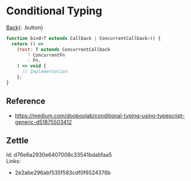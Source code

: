 # Conditional Typing

[Back](../../index.md#typescript){: .button}

```js
function bind<T extends Callback | ConcurrentCallback>() {
  return () =>
    (test: T extends ConcurrentCallback
        ? ConcurrentFn
        : Fn,
    ) => void {
      // Implementation
    };
}
```

## Reference

- https://medium.com/dooboolab/conditional-typing-using-typescript-generic-d51875503412

## Zettle

Id: d76e6a2930e6407008c33541bdabfaa5  
Links:
- 2e2abe296abf535f583cdf0f6524376b
